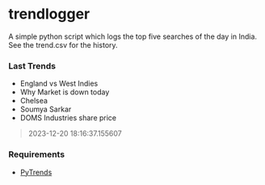 # trendlogger
A simple python script which logs the top five searches of the day in India.<br>See the trend.csv for the history.<br>

<!-- Last Trends -->
### Last Trends
* England vs West Indies
* Why Market is down today
* Chelsea
* Soumya Sarkar
* DOMS Industries share price
> 2023-12-20 18:16:37.155607

<!-- Requirements -->
### Requirements
* [PyTrends](https://github.com/dreyco676/pytrends)
